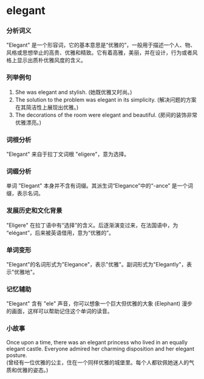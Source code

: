 # elegant

### 分析词义

  

"Elegant" 是一个形容词，它的基本意思是“优雅的”，一般用于描述一个人、物、风格或思想举止的高贵、优雅和精致。它有着高雅，美丽，并在设计，行为或者风格上显示出质朴优雅风度的含义。

  

### 列举例句

  

1.  She was elegant and stylish. (她既优雅又时尚。)
2.  The solution to the problem was elegant in its simplicity. (解决问题的方案在其简洁性上展现出优雅。)
3.  The decorations of the room were elegant and beautiful. (房间的装饰非常优雅漂亮。)

  

### 词根分析

  

"Elegant" 来自于拉丁文词根 "eligere"，意为选择。

  

### 词缀分析

  

单词 "Elegant" 本身并不含有词缀。其派生词“Elegance”中的“-ance” 是一个词缀，表示名词。

  

### 发展历史和文化背景

  

"Eligere" 在拉丁语中有“选择”的含义。后逐渐演变过来，在法国语中，为 “elégant”，后来被英语借用，意为“优雅的”。

  

### 单词变形

  

"Elegant"的名词形式为"Elegance"，表示"优雅"。副词形式为"Elegantly"，表示"优雅地"。

  

### 记忆辅助

  

"Elegant" 含有 "ele" 声音，你可以想象一个巨大但优雅的大象 (Elephant) 漫步的画面，这样可以帮助记住这个单词的读音。

  

### 小故事

  

Once upon a time, there was an elegant princess who lived in an equally elegant castle. Everyone admired her charming disposition and her elegant posture.  
(曾经有一位优雅的公主，住在一个同样优雅的城堡里。每个人都钦佩她迷人的气质和优雅的姿态。)

